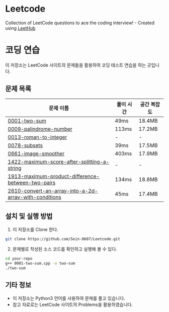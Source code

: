 # Leetcode
Collection of LeetCode questions to ace the coding interview! - Created using [LeetHub](https://github.com/QasimWani/LeetHub)

# 코딩 연습

이 저장소는 LeetCode 사이트의 문제들을 활용하여 코딩 테스트 연습을 하는 곳입니다.

## 문제 목록

| 문제 이름                                                  | 풀이 시간 | 공간 복잡도 | 
| -------------------------------------------------------- | ----------- | ------------- | 
| [0001-two-sum](https://leetcode.com/problems/two-sum/)   | 49ms        | 18.4MB        | 
| [0009-palindrome-number](https://leetcode.com/problems/palindrome-number/) | 113ms  | 17.2MB        | 
| [0013-roman-to-integer](https://leetcode.com/problems/roman-to-integer/) | -       | -             | 
| [0078-subsets](https://leetcode.com/problems/subsets/)     | 39ms        | 17.5MB        | 
| [0661-image-smoother](https://leetcode.com/problems/image-smoother/) | 403ms      | 17.9MB        | 
| [1422-maximum-score-after-splitting-a-string](https://leetcode.com/problems/maximum-score-after-splitting-a-string/) | -       | -             | 
| [1913-maximum-product-difference-between-two-pairs](https://leetcode.com/problems/maximum-product-difference-between-two-pairs/) | 134ms    | 18.8MB        | 
| [2610-convert-an-array-into-a-2d-array-with-conditions](https://leetcode.com/problems/convert-an-array-into-a-2d-array-with-conditions/) | 45ms | 17.4MB        |

## 설치 및 실행 방법

1. 이 저장소를 Clone 한다.

```bash
git clone https://github.com/Sein-0607/Leetcode.git
```

2. 문제별로 작성된 소스 코드를 확인하고 실행해 볼 수 있다.

```bash
cd your-repo
g++ 0001-two-sum.cpp -o two-sum
./two-sum
```

## 기타 정보

- 이 저장소는 Python3 언어를 사용하여 문제를 풀고 있습니다.
- 참고 자료로는 LeetCode 사이트의 Problems을 활용하였습니다.
```
